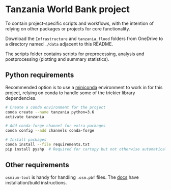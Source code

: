 # Tanzania World Bank project

To contain project-specific scripts and workflows, with the intention of
relying on other packages or projects for core functionality.

Download the `Infrastructure` and `tanzania_flood` folders from OneDrive to a
directory named `./data` adjacent to this README.

The scripts folder contains scripts for preprocessing, analysis and
postprocessing (plotting and summary statistics).


## Python requirements

Recommended option is to use a [miniconda](https://conda.io/miniconda.html)
environment to work in for this project, relying on conda to handle some of the
trickier library dependencies.

```bash
# Create a conda environment for the project
conda create --name tanzania python=3.6
activate tanzania

# Add conda-forge channel for extra packages
conda config --add channels conda-forge

# Install packages
conda install --file requirements.txt
pip install pyshp  # Required for cartopy but not otherwise automatically loaded
```

## Other requirements

`osmium-tool` is handy for handling `.osm.pbf` files. The
[docs](http://osmcode.org/osmium-tool/manual.html) have installation/build
instructions.
